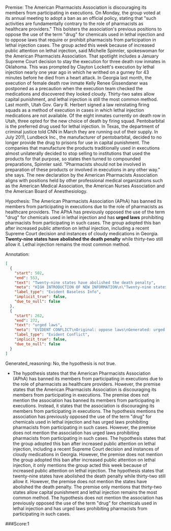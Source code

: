 
Premise:
The American Pharmacists Association is discouraging its members from participating in executions. On Monday, the group voted at its annual meeting to adopt a ban as an official policy, stating that "such activities are fundamentally contrary to the role of pharmacists as healthcare providers." This bolsters the association's previous positions to oppose the use of the term "drug" for chemicals used in lethal injection and to oppose laws that require or prohibit pharmacists from participation in lethal injection cases. The group acted this week because of increased public attention on lethal injection, said Michelle Spinnler, spokeswoman for the American Pharmacists Association. That spotlight includes a January Supreme Court decision to stay the execution for three death row inmates in Oklahoma. This was prompted by Clayton Lockett's execution by lethal injection nearly one year ago in which he writhed on a gurney for 43 minutes before he died from a heart attack. In Georgia last month, the execution of female death row inmate Kelly Renee Gissendaner was postponed as a precaution when the execution team checked the medications and discovered they looked cloudy. Thirty-two sates allow capital punishment, and lethal injection is still the most common method. Last month, Utah Gov. Gary R. Herbert signed a law reinstating firing squads as a method of execution in cases in which lethal injection medications are not available. Of the eight inmates currently on death row in Utah, three opted for the new choice of death by firing squad. Pentobarbital is the preferred drug used for lethal injection. In Texas, the department of criminal justice told CNN in March they are running out of their supply. In July 2011, Lundbeck Inc., the manufacturer of pentobarbital, decided to no longer provide the drug to prisons for use in capital punishment. The companies that manufacture the products traditionally used in executions almost unilaterally decided to stop selling to institutions that used the products for that purpose, so states then turned to compounded preparations, Spinnler said. "Pharmacists should not be involved in preparation of these products or involved in executions in any other way." she says. The new declaration by the American Pharmacists Association aligns with positions held by other professional medical organizations such as the American Medical Association, the American Nurses Association and the American Board of Anesthesiology.


Hypothesis:
The American Pharmacists Association (APhA) has banned its members from participating in executions due to the role of pharmacists as healthcare providers. The APhA has previously opposed the use of the term "drug" for chemicals used in lethal injection and has **urged laws** prohibiting pharmacists from participating in such cases. The group adopted this ban after increased public attention on lethal injection, including a recent Supreme Court decision and instances of cloudy medications in Georgia. **Twenty-nine states have abolished the death penalty** while thirty-two still allow it. Lethal injection remains the most common method.

Annotation:
```json
[
  {
    "start": 502,
    "end": 553,
    "text": "Twenty-nine states have abolished the death penalty",
    "meta": "HIGH INTRODUCTION OF NEW INFORMATION\n\"Twenty-nine states have abolished the death penalty\" was not mentioned in the business info",
    "label_type": "Evident Baseless Info",
    "implicit_true": false,
    "due_to_null": false
  },
  {
    "start": 262,
    "end": 272,
    "text": "urged laws",
    "meta": "EVIDENT CONFLICT\nOriginal: oppose laws\nGenerated: urged laws",
    "label_type": "Evident Conflict",
    "implicit_true": false,
    "due_to_null": false
  }
]
```

Generated_reasoning:
No, the hypothesis is not true. 
- The hypothesis states that the American Pharmacists Association (APhA) has banned its members from participating in executions due to the role of pharmacists as healthcare providers. However, the premise states that the American Pharmacists Association is discouraging its members from participating in executions. The premise does not mention the association has banned its members from participating in executions. Instead, it states that the association is discouraging its members from participating in executions. The hypothesis mentions the association has previously opposed the use of the term "drug" for chemicals used in lethal injection and has urged laws prohibiting pharmacists from participating in such cases. However, the premise does not mention the association has urged laws prohibiting pharmacists from participating in such cases. The hypothesis states that the group adopted this ban after increased public attention on lethal injection, including a recent Supreme Court decision and instances of cloudy medications in Georgia. However, the premise does not mention the group adopted this ban after increased public attention on lethal injection, it only mentions the group acted this week because of increased public attention on lethal injection. The hypothesis states that twenty-nine states have abolished the death penalty while thirty-two still allow it. However, the premise does not mention the states have abolished the death penalty. The premise only mentions that thirty-two states allow capital punishment and lethal injection remains the most common method. The hypothesis does not mention the association has previously opposed the use of the term "drug" for chemicals used in lethal injection and has urged laws prohibiting pharmacists from participating in such cases.

###Score:1
